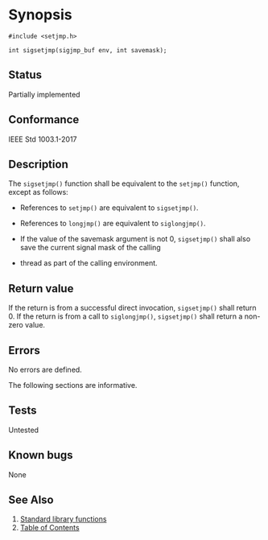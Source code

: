 # Synopsis 
`#include <setjmp.h>`</br>

` int sigsetjmp(sigjmp_buf env, int savemask); `</br>

## Status
Partially implemented
## Conformance
IEEE Std 1003.1-2017
## Description


The `sigsetjmp()` function shall be equivalent to the `setjmp()` function,
except as follows:



* References to `setjmp()` are equivalent to `sigsetjmp()`.





* References to `longjmp()` are equivalent to `siglongjmp()`.





* If the value of the savemask argument is not 0, `sigsetjmp()` shall also save the current signal mask of the calling

* thread as part of the calling environment.





## Return value


If the return is from a successful direct invocation, `sigsetjmp()` shall return 0. If the return is from a call to `siglongjmp()`, `sigsetjmp()` shall return a non-zero value.


## Errors


No errors are defined.


The following sections are informative.

## Tests

Untested

## Known bugs

None

## See Also 
1. [Standard library functions](../README.md)
2. [Table of Contents](../../../README.md)
